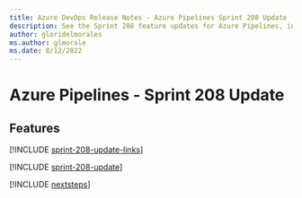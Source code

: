 ```yaml
---
title: Azure DevOps Release Notes - Azure Pipelines Sprint 208 Update
description: See the Sprint 208 feature updates for Azure Pipelines, including next steps.
author: gloridelmorales
ms.author: glmorale
ms.date: 8/12/2022
---
```


# Azure Pipelines - Sprint 208 Update

## Features

[!INCLUDE [sprint-208-update-links](../includes/pipelines/sprint-208-update-links.md)]

[!INCLUDE [sprint-208-update](../includes/pipelines/sprint-208-update.md)]

[!INCLUDE [nextsteps](../includes/nextsteps.md)]